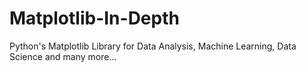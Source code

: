 # Matplotlib-In-Depth
Python's Matplotlib Library for Data Analysis, Machine Learning, Data Science and many more...
